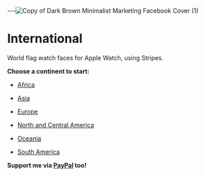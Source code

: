 ---![Copy of Dark Brown Minimalist Marketing Facebook Cover (1)](https://user-images.githubusercontent.com/105599214/193420317-b3645c8a-367d-481b-8890-8d1760ca1430.png)
# International
World flag watch faces for Apple Watch, using Stripes.

**Choose a continent to start:**

- [Africa](https://github.com/simple-alcohol/International/tree/main/Africa)

- [Asia](https://github.com/simple-alcohol/International/tree/main/Asia)

- [Europe](https://github.com/simple-alcohol/International/tree/main/Europe)

- [North and Central America](https://github.com/simple-alcohol/International/tree/main/North%20and%20Central%20America)

- [Oceania](https://github.com/simple-alcohol/International/tree/main/Oceania)

- [South America](https://github.com/simple-alcohol/International/tree/main/South%20America)

**Support me via [PayPal](https://www.paypal.com/paypalme/mbtion123) too!**
